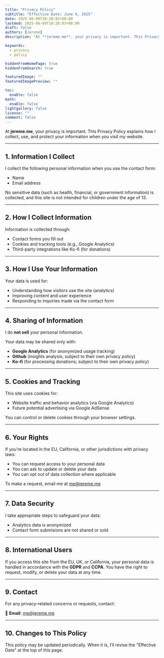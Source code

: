 ```yaml
---
title: "Privacy Policy"
subtitle: "Effective Date: June 9, 2025"
date: 2025-06-09T10:20:03+08:00
lastmod: 2025-06-09T10:20:03+08:00
draft: false
authors: [Jereme]
description: "At **jereme.me**, your privacy is important. This Privacy Policy explains how I collect, use, and protect your information when you visit my website."

keywords:
  - privacy
  - policy

hiddenFromHomePage: true
hiddenFromSearch: true

featuredImage: ""
featuredImagePreview: ""

toc:
  enable: false
math:
  enable: false
lightgallery: false
license: ""
comment: false
---
```




At **jereme.me**, your privacy is important. This Privacy Policy explains how I collect, use, and protect your information when you visit my website.
<!--more-->




---

## 1. Information I Collect

I collect the following personal information when you use the contact form:
- Name
- Email address

No sensitive data (such as health, financial, or government information) is collected, and this site is not intended for children under the age of 13.

---

## 2. How I Collect Information

Information is collected through:
- Contact forms you fill out
- Cookies and tracking tools (e.g., Google Analytics)
- Third-party integrations like Ko-fi (for donations)

---

## 3. How I Use Your Information

Your data is used for:
- Understanding how visitors use the site (analytics)
- Improving content and user experience
- Responding to inquiries made via the contact form

---

## 4. Sharing of Information

I do **not sell** your personal information.

Your data may be shared only with:

- **Google Analytics** (for anonymized usage tracking)
- **Github** (insights analysis; subject to their own privacy policy)
- **Ko-fi** (for processing donations; subject to their own privacy policy)

---

## 5. Cookies and Tracking

This site uses cookies for:

- Website traffic and behavior analytics (via Google Analytics)
- Future potential advertising via Google AdSense

You can control or delete cookies through your browser settings.

---

## 6. Your Rights

If you’re located in the EU, California, or other jurisdictions with privacy laws:

- You can request access to your personal data
- You can ask to update or delete your data
- You can opt out of data collection where applicable

To make a request, email me at me@jereme.me

---

## 7. Data Security

I take appropriate steps to safeguard your data:
- Analytics data is anonymized
- Contact form submisions are not shared or sold

---

## 8. International Users

If you access this site from the EU, UK, or California, your personal data is handled in accordance with the **GDPR** and **CCPA**. You have the right to request, modify, or delete your data at any time.

---

## 9. Contact

For any privacy-related concerns or requests, contact:

📧 **Email**: me@jereme.me

---

## 10. Changes to This Policy

This policy may be updated periodically. When it is, I’ll revise the "Effective Date" at the top of this page.
